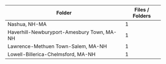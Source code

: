 | Folder                                     |   Files / Folders |
|--------------------------------------------|-------------------|
| Nashua, NH-MA                              |                 1 |
| Haverhill-Newburyport-Amesbury Town, MA-NH |                 1 |
| Lawrence-Methuen Town-Salem, MA-NH         |                 1 |
| Lowell-Billerica-Chelmsford, MA-NH         |                 1 |